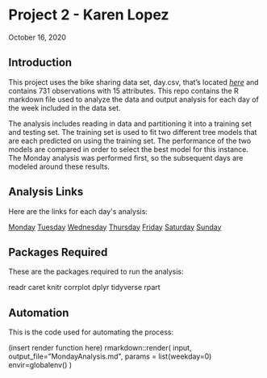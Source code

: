 Project 2 - Karen Lopez
================
October 16, 2020

## Introduction

This project uses the bike sharing data set, day.csv, that’s located
*[here](https://archive.ics.uci.edu/ml/datasets/Bike+Sharing+Dataset)*
and contains 731 observations with 15 attributes. This repo contains 
the R markdown file used to analyze the data and output analysis for
each day of the week included in the data set.

The analysis includes reading in data and partitioning it into a 
training set and testing set. The training set is used to fit two 
different tree models that are each predicted on using the training
set. The performance of the two models are compared in order to select
the best model for this instance. The Monday analysis was performed
first, so the subsequent days are modeled around these results.

## Analysis Links
Here are the links for each day's analysis:

[Monday]()
[Tuesday]()
[Wednesday]()
[Thursday]()
[Friday]()
[Saturday]()
[Sunday]()

## Packages Required
These are the packages required to run the analysis:

readr
caret
knitr
corrplot
dplyr
tidyverse
rpart

## Automation
This is the code used for automating the process:

(insert render function here)
rmarkdown::render(
  input,
  output_file="MondayAnalysis.md",
  params = list(weekday=0)
  envir=globalenv()
  )
